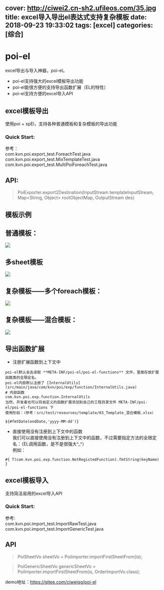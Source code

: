 cover: http://ciwei2.cn-sh2.ufileos.com/35.jpg
title: excel导入导出el表达式支持复杂模板
date: 2018-09-23 19:33:02
tags: [excel]
categories: [综合]
---
# poi-el
excel导出与导入神器，poi-el。  
* poi-el支持强大的excel模板导出功能  
* poi-el能很方便的支持导出函数扩展（EL的特性）  
* poi-el支持方便的excel导入API  

<!--more-->

## excel模板导出

使用poi + spEl，支持各种普通模板和复杂模板的导出功能

### Quick Start:

参考：  
com.kvn.poi.export_test.ForeachTest.java  
com.kvn.poi.export_test.MixTemplateTest.java  
com.kvn.poi.export_test.MultiPoiForeachTest.java  
  
## API: 

> PoiExporter.export2Destination(InputStream templateInputStream, Map<String, Object> rootObjectMap, OutputStream des)
	
## 模板示例  

## 普通模板：  

![](/images/excel1.png)

## 多sheet模板

![](/images/excel12.png)

## 复杂模板——多个foreach模板：  

![](/images/excel123.jpg)
  
## 复杂模板——混合模板：  

![](/images/excel混合模板.png)

## 导出函数扩展  
* 注册扩展函数到上下文中

```
poi-el默认会去读取 **META-INF/poi-el/poi-el-functions** 文件，里面存放扩展函数类的全限定名。  
poi-el内部默认注册了 [InternalUtils](src/main/java/com/kvn/poi/exp/function/InternalUtils.java)  
# 内部函数
com.kvn.poi.exp.function.InternalUtils
当然，开发者也可以将自定义的函数扩展添加到自己的工程目录文件 META-INF/poi-el/poi-el-functions 下
使用形如：（参考：src/test/resources/template/03_Template_混合模板.xlsx）
```

```
${#fmtDate(endDate,'yyyy-MM-dd')}
```

* 直接使用没有注册到上下文中的函数  
我们可以直接使用没有注册到上下文中的函数，不过需要指定方法的全限定名：（EL调用函数，是不是很强大^_^）  
例如：  

```
#{ T(com.kvn.poi.exp.function.NotRegistedFunction).fmtString(keyName) }
```
  
## excel模板导入

支持简洁易用的excel导入API  

### Quick Start:

参考:  
com.kvn.poi.import_test.ImportRawTest.java  
com.kvn.poi.import_test.ImportGenericTest.java  
  
## API
> PoiSheetVo sheetVo = PoiImporter.importFirstSheetFrom(is);

> PoiGenericSheetVo<OrderImportVo> genericSheetVo = PoiImporter.importFirstSheetFrom(is, OrderImportVo.class);
	
demo地址：https://gitee.com/ciweigg/poi-el